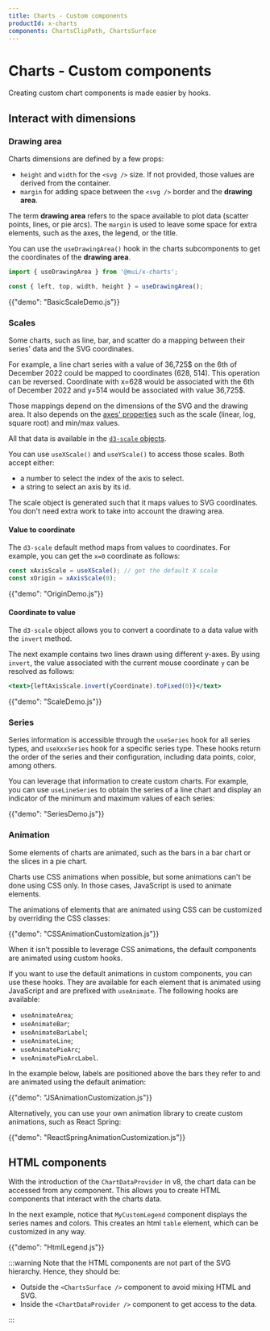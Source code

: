 ```yaml
---
title: Charts - Custom components
productId: x-charts
components: ChartsClipPath, ChartsSurface
---
```


# Charts - Custom components

<p class="description">Creating custom chart components is made easier by hooks.</p>

## Interact with dimensions

### Drawing area

Charts dimensions are defined by a few props:

- `height` and `width` for the `<svg />` size. If not provided, those values are derived from the container.
- `margin` for adding space between the `<svg />` border and the **drawing area**.

The term **drawing area** refers to the space available to plot data (scatter points, lines, or pie arcs).
The `margin` is used to leave some space for extra elements, such as the axes, the legend, or the title.

You can use the `useDrawingArea()` hook in the charts subcomponents to get the coordinates of the **drawing area**.

```jsx
import { useDrawingArea } from '@mui/x-charts';

const { left, top, width, height } = useDrawingArea();
```

{{"demo": "BasicScaleDemo.js"}}

### Scales

Some charts, such as line, bar, and scatter do a mapping between their series' data and the SVG coordinates.

For example, a line chart series with a value of 36,725$ on the 6th of December 2022 could be mapped to coordinates (628, 514).
This operation can be reversed.
Coordinate with x=628 would be associated with the 6th of December 2022 and y=514 would be associated with value 36,725$.

Those mappings depend on the dimensions of the SVG and the drawing area.
It also depends on the [axes' properties](/x/react-charts/axis/) such as the scale (linear, log, square root) and min/max values.

All that data is available in the [`d3-scale` objects](https://github.com/d3/d3-scale).

You can use `useXScale()` and `useYScale()` to access those scales.
Both accept either:

- a number to select the index of the axis to select.
- a string to select an axis by its id.

The scale object is generated such that it maps values to SVG coordinates.
You don't need extra work to take into account the drawing area.

#### Value to coordinate

The `d3-scale` default method maps from values to coordinates.
For example, you can get the `x=0` coordinate as follows:

```jsx
const xAxisScale = useXScale(); // get the default X scale
const xOrigin = xAxisScale(0);
```

{{"demo": "OriginDemo.js"}}

#### Coordinate to value

The `d3-scale` object allows you to convert a coordinate to a data value with the `invert` method.

The next example contains two lines drawn using different y-axes.
By using `invert`, the value associated with the current mouse coordinate `y` can be resolved as follows:

```jsx
<text>{leftAxisScale.invert(yCoordinate).toFixed(0)}</text>
```

{{"demo": "ScaleDemo.js"}}

### Series

Series information is accessible through the `useSeries` hook for all series types, and `useXxxSeries` hook for a specific series type.
These hooks return the order of the series and their configuration, including data points, color, among others.

You can leverage that information to create custom charts.
For example, you can use `useLineSeries` to obtain the series of a line chart and display an indicator of the minimum and maximum values of each series:

{{"demo": "SeriesDemo.js"}}

### Animation

Some elements of charts are animated, such as the bars in a bar chart or the slices in a pie chart.

Charts use CSS animations when possible, but some animations can't be done using CSS only. In those cases, JavaScript is used to animate elements.

The animations of elements that are animated using CSS can be customized by overriding the CSS classes:

{{"demo": "CSSAnimationCustomization.js"}}

When it isn't possible to leverage CSS animations, the default components are animated using custom hooks.

If you want to use the default animations in custom components, you can use these hooks.
They are available for each element that is animated using JavaScript and are prefixed with `useAnimate`.
The following hooks are available:

- `useAnimateArea`;
- `useAnimateBar`;
- `useAnimateBarLabel`;
- `useAnimateLine`;
- `useAnimatePieArc`;
- `useAnimatePieArcLabel`.

In the example below, labels are positioned above the bars they refer to and are animated using the default animation:

{{"demo": "JSAnimationCustomization.js"}}

Alternatively, you can use your own animation library to create custom animations, such as React Spring:

{{"demo": "ReactSpringAnimationCustomization.js"}}

## HTML components

With the introduction of the `ChartDataProvider` in v8, the chart data can be accessed from any component.
This allows you to create HTML components that interact with the charts data.

In the next example, notice that `MyCustomLegend` component displays the series names and colors.
This creates an html `table` element, which can be customized in any way.

{{"demo": "HtmlLegend.js"}}

:::warning
Note that the HTML components are not part of the SVG hierarchy.
Hence, they should be:

- Outside the `<ChartsSurface />` component to avoid mixing HTML and SVG.
- Inside the `<ChartDataProvider />` component to get access to the data.

:::

